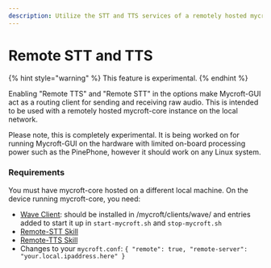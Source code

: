 ```yaml
---
description: Utilize the STT and TTS services of a remotely hosted mycroft-core instance.
---
```


# Remote STT and TTS

{% hint style="warning" %}
This feature is experimental.
{% endhint %}

Enabling "Remote TTS" and "Remote STT" in the options make Mycroft-GUI act as a routing client for sending and receiving raw audio. This is intended to be used with a remotely hosted mycroft-core instance on the local network.

Please note, this is completely experimental. It is being worked on for running Mycroft-GUI on the hardware with limited on-board processing power such as the PinePhone, however it should work on any Linux system. 

### Requirements

You must have mycroft-core hosted on a different local machine. On the device running mycroft-core, you need:

* [Wave Client](https://github.com/AIIX/wave-client): should be installed in /mycroft/clients/wave/ and entries added to start it up in `start-mycroft.sh` and `stop-mycroft.sh`
* [Remote-STT Skill](https://github.com/AIIX/remote-stt)  
* [Remote-TTS Skill](https://github.com/AIIX/remote-tts) 
* Changes to your `mycroft.conf`: `{ "remote": true, "remote-server": "your.local.ipaddress.here" }` 

